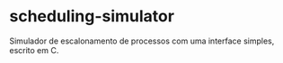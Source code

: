 # scheduling-simulator
Simulador de escalonamento de processos com uma interface simples, escrito em C.
